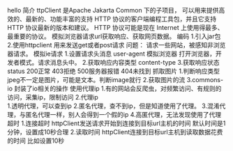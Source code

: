 hello
    简介
        ttpClient 是Apache Jakarta Common 下的子项目，
        可以用来提供高效的、最新的、功能丰富的支持 HTTP 协议的客户端编程工具包，并且它支持 HTTP 协议最新的版本和建议。
        HTTP 协议可能是现在 Internet 上使用得最多、最重要的协议。
        模拟浏览器请求url获取响应、获取网页数据。
    编码
        1.引入jar包
        2.使用httpclient 用来发送get或者post请求
    问题：
        请求一些网站，被感知非浏览器请求。
模拟ie请求
    1.设置请求头消息 user-agent 模拟浏览器
        打开浏览器，开发者模式。请求消息头中。
    2.获取响应内容类型 content-type
    3.获取响应状态 status
        200正常 403拒绝 500服务器报错 404未找到
抓取图片
    1.判断响应类型 jpeg不一定是图片，可能是文本。判断image就行
    2.获取图片的流
    3.commons-io 封装了io相关的操作 
使用代理ip
    1.有的网站会反爬虫，对频繁访问、有规则的访问，采集ip，限制访问
    2.代理ip  
        1.透明代理，可以查到ip
        2.匿名代理，查不到ip，但是知道使用了代理。
        3.混淆代理，与匿名代理一样，别人会得到一个假的ip
        4.高匿代理，无法发现使用了代理
超时
    1.连接超时
        httpClient发送请求开始到连接到目标url主机的时间
            默认时间是1分钟，设置成10秒合理
    2.读取时间
        httpClient连接到目标url主机到读取数据花费的时间
            比如设置10秒
